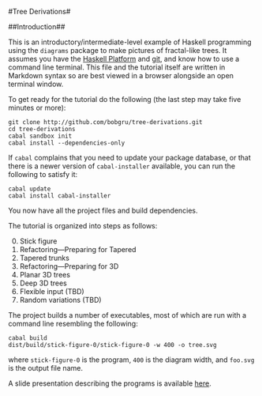 #Tree Derivations#

##Introduction##

This is an introductory/intermediate-level example of Haskell programming
using the `diagrams` package to make pictures of fractal-like trees. It
assumes you have the [Haskell Platform][HP] and [git][git], and know how to use a
command line terminal. This file and the tutorial itself are written in Markdown
syntax so are best viewed in a browser alongside an open terminal window.

To get ready for the tutorial do the following (the last step may take five minutes or more):

```
git clone http://github.com/bobgru/tree-derivations.git
cd tree-derivations
cabal sandbox init
cabal install --dependencies-only
```

If `cabal` complains that you need to update your package database, or that
there is a newer version of `cabal-installer` available, you can run the following
to satisfy it:

```
cabal update
cabal install cabal-installer
```

You now have all the project files and build dependencies.

The tutorial is organized into steps as follows:

0. Stick figure
1. Refactoring—Preparing for Tapered
2. Tapered trunks
3. Refactoring—Preparing for 3D
4. Planar 3D trees
5. Deep 3D trees
6. Flexible input (TBD)
7. Random variations (TBD)

The project builds a number of executables, most of which are run with a command line
resembling the following:

```
cabal build
dist/build/stick-figure-0/stick-figure-0 -w 400 -o tree.svg
```

where `stick-figure-0` is the program, `400` is the diagram width, and `foo.svg` is
the output file name.

A slide presentation describing the programs is available [here][slides].

[HP]: http://www.haskell.org/platform/
[git]: http://git-scm.com
[slides]: http://github.com/bobgru/tree-derivations/index.html
